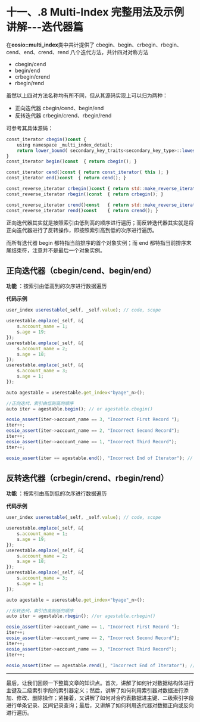 # 十一、.8 Multi-Index 完整用法及示例讲解---迭代器篇

在**eosio::multi_index**类中共计提供了 cbegin、begin、crbegin、rbegin、cend、end、crend、rend 八个迭代方法，共计四对对称方法

*   cbegin/cend
*   begin/end
*   crbegin/crend
*   rbegin/rend

虽然以上四对方法名称均有所不同，但从其源码实现上可以归为两种：

*   正向迭代器
    cbegin/cend、begin/end
*   反转迭代器
    crbegin/crend、rbegin/rend

可参考其具体源码：

```js
const_iterator cbegin()const {
    using namespace _multi_index_detail;
    return lower_bound( secondary_key_traits<secondary_key_type>::lowest() );
}
const_iterator begin()const  { return cbegin(); }

const_iterator cend()const { return const_iterator( this ); }
const_iterator end()const  { return cend(); }

const_reverse_iterator crbegin()const { return std::make_reverse_iterator(cend()); }
const_reverse_iterator rbegin()const  { return crbegin(); }

const_reverse_iterator crend()const   { return std::make_reverse_iterator(cbegin()); }
const_reverse_iterator rend()const    { return crend(); } 
```

正向迭代器其实就是按照索引由低到高的顺序进行遍历；而反转迭代器其实就是将正向迭代器进行了反转操作，即按照索引高到低的次序进行遍历。

而所有迭代器 begin 都特指当前排序的首个对象实例；而 end 都特指当前排序末尾结束符，注意并不是最后一个对象实例。

## 正向迭代器（cbegin/cend、begin/end）

**功能** ：按索引由低高到的次序进行数据遍历

**代码示例**

```js
user_index userestable(_self, _self.value); // code, scope

userestable.emplace(_self, &{
    s.account_name = 1;
    s.age = 19;
});
userestable.emplace(_self, &{
    s.account_name = 2;
    s.age = 18;
});
userestable.emplace(_self, &{
    s.account_name = 3;
    s.age = 1;
});

auto agestable = userestable.get_index<"byage"_n>();

//正向迭代，索引由低到高的顺序
auto iter = agestable.begin(); // or agestable.cbegin()

eosio_assert(iter->account_name == 3, "Incorrect First Record ");
iter++;
eosio_assert(iter->account_name == 2, "Incorrect Second Record");
iter++;
eosio_assert(iter->account_name == 1, "Incorrect Third Record");
iter++;

eosio_assert(iter == agestable.end(), "Incorrect End of Iterator"); // or agestable.cend() 
```

## 反转迭代器（crbegin/crend、rbegin/rend）

**功能** ：按索引由高到低的次序进行数据遍历

**代码示例**

```js
user_index userestable(_self, _self.value); // code, scope

userestable.emplace(_self, &{
    s.account_name = 1;
    s.age = 19;
});
userestable.emplace(_self, &{
    s.account_name = 2;
    s.age = 18;
});
userestable.emplace(_self, &{
    s.account_name = 3;
    s.age = 1;
});

auto agestable = userestable.get_index<"byage"_n>();

//反转迭代，索引由高到低的顺序
auto iter = agestable.rbegin(); //or agestable.crbegin()

eosio_assert(iter->account_name == 1, "Incorrect First Record ");
iter++;
eosio_assert(iter->account_name == 2, "Incorrect Second Record");
iter++;
eosio_assert(iter->account_name == 3, "Incorrect Third Record");
iter++;

eosio_assert(iter == agestable.rend(), "Incorrect End of Iterator"); //or agestable.crend() 
```

* * *

最后，让我们回顾一下整篇文章的知识点。首次，讲解了如何针对数据结构体进行主键及二级索引字段的索引器定义；然后，讲解了如何利用索引器对数据进行添加、修改、删除操作；紧接着，又讲解了如何对合约表数据进主键、二级索引字段进行单条记录、区间记录查询；最后，又讲解了如何利用迭代器对数据正向或反向进行遍历。